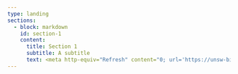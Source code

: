 ```yaml
---
type: landing
sections:
  - block: markdown
    id: section-1
    content:
      title: Section 1
      subtitle: A subtitle
      text: <meta http-equiv="Refresh" content="0; url='https://unsw-bioinformatics.github.io/website/home/'" />
---
```



